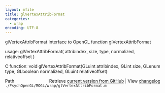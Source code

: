 ```yaml
---
layout: mfile
title: glVertexAttribFormat
categories:
  - wrap
encoding: UTF-8
---
```


glVertexAttribFormat  Interface to OpenGL function glVertexAttribFormat

usage:  glVertexAttribFormat\( attribindex, size, type, normalized, relativeoffset \)

C function:  void glVertexAttribFormat\(GLuint attribindex, GLint size, GLenum type, GLboolean normalized, GLuint relativeoffset\)


<div class="code_header" style="text-align:right;">
  <span style="float:left;">Path&nbsp;&nbsp;</span> <span class="counter">Retrieve <a href=
  "https://raw.github.com/Psychtoolbox-3/Psychtoolbox-3/beta/./PsychOpenGL/MOGL/wrap/glVertexAttribFormat.m">current version from GitHub</a> | View <a href=
  "https://github.com/Psychtoolbox-3/Psychtoolbox-3/commits/beta/./PsychOpenGL/MOGL/wrap/glVertexAttribFormat.m">changelog</a></span>
</div>
<div class="code">
  <code>./PsychOpenGL/MOGL/wrap/glVertexAttribFormat.m</code>
</div>

